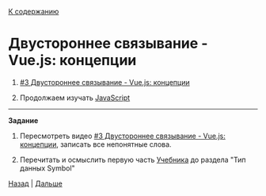 [К содержанию](../readme.md#введение-в-web-разработку)

# Двустороннее связывание - Vue.js: концепции

<!-- 6 минут -->

1. [#3 Двустороннее связывание - Vue.js: концепции](https://www.youtube.com/watch?v=U2ZJCMiQuo8)

1. Продолжаем изучать [JavaScript](https://learn.javascript.ru/garbage-collection)

---

**Задание**

1. Пересмотреть видео [#3 Двустороннее связывание - Vue.js: концепции](https://www.youtube.com/watch?v=U2ZJCMiQuo8), записать все непонятные слова.

1. Перечитать и осмыслить первую часть [Учебника](https://learn.javascript.ru/garbage-collection) до раздела "Тип данных Symbol"

[Назад](./web_03.md) | [Дальше](./web_05.md)